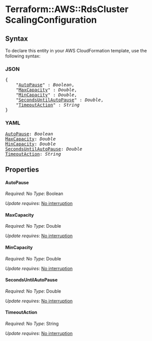 # Terraform::AWS::RdsCluster ScalingConfiguration

## Syntax

To declare this entity in your AWS CloudFormation template, use the following syntax:

### JSON

<pre>
{
    "<a href="#autopause" title="AutoPause">AutoPause</a>" : <i>Boolean</i>,
    "<a href="#maxcapacity" title="MaxCapacity">MaxCapacity</a>" : <i>Double</i>,
    "<a href="#mincapacity" title="MinCapacity">MinCapacity</a>" : <i>Double</i>,
    "<a href="#secondsuntilautopause" title="SecondsUntilAutoPause">SecondsUntilAutoPause</a>" : <i>Double</i>,
    "<a href="#timeoutaction" title="TimeoutAction">TimeoutAction</a>" : <i>String</i>
}
</pre>

### YAML

<pre>
<a href="#autopause" title="AutoPause">AutoPause</a>: <i>Boolean</i>
<a href="#maxcapacity" title="MaxCapacity">MaxCapacity</a>: <i>Double</i>
<a href="#mincapacity" title="MinCapacity">MinCapacity</a>: <i>Double</i>
<a href="#secondsuntilautopause" title="SecondsUntilAutoPause">SecondsUntilAutoPause</a>: <i>Double</i>
<a href="#timeoutaction" title="TimeoutAction">TimeoutAction</a>: <i>String</i>
</pre>

## Properties

#### AutoPause

_Required_: No
_Type_: Boolean

_Update requires_: [No interruption](https://docs.aws.amazon.com/AWSCloudFormation/latest/UserGuide/using-cfn-updating-stacks-update-behaviors.html#update-no-interrupt)

#### MaxCapacity

_Required_: No
_Type_: Double

_Update requires_: [No interruption](https://docs.aws.amazon.com/AWSCloudFormation/latest/UserGuide/using-cfn-updating-stacks-update-behaviors.html#update-no-interrupt)

#### MinCapacity

_Required_: No
_Type_: Double

_Update requires_: [No interruption](https://docs.aws.amazon.com/AWSCloudFormation/latest/UserGuide/using-cfn-updating-stacks-update-behaviors.html#update-no-interrupt)

#### SecondsUntilAutoPause

_Required_: No
_Type_: Double

_Update requires_: [No interruption](https://docs.aws.amazon.com/AWSCloudFormation/latest/UserGuide/using-cfn-updating-stacks-update-behaviors.html#update-no-interrupt)

#### TimeoutAction

_Required_: No
_Type_: String

_Update requires_: [No interruption](https://docs.aws.amazon.com/AWSCloudFormation/latest/UserGuide/using-cfn-updating-stacks-update-behaviors.html#update-no-interrupt)

